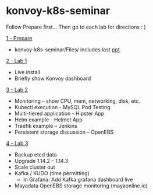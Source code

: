 # konvoy-k8s-seminar

Follow Prepare first...
Then go to each lab for directions : )

[1 - Prepare](https://github.com/jdyver/konvoy-k8s-seminar/tree/master/Prepare)
- konvoy-k8s-seminar/Files/ includes last [ppt](https://github.com/jdyver/konvoy-k8s-seminar/raw/master/Files/Toronto-K8s-Seminar-2019-07-18.pptx).

[2 - Lab 1](https://github.com/jdyver/konvoy-k8s-seminar/tree/master/Lab1)

- Live install
- Briefly show Konvoy dashboard

[3 - Lab 2](https://github.com/jdyver/konvoy-k8s-seminar/tree/master/Lab2)

- Monitoring – show CPU, mem, networking, disk, etc.
- Kubectl execution - MySQL Pod Testing
- Multi-tiered application - Hipster App
- Helm example - Helmet App
- Traefik example – Jenkins
- Persistent storage discussion – OpenEBS

[4 - Lab 3](https://github.com/jdyver/konvoy-k8s-seminar/tree/master/Lab3)

- Backup etcd data
- Upgrade 1.14.2 – 1.14.3
- Scale cluster out
- Kafka / KUDO (time permitting)
  - In Grafana: Add Kafka grafana dashboard live
- Mayadata OpenEBS storage monitoring (mayaonline.io)
